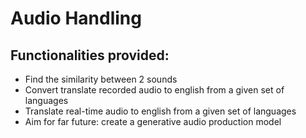 # Audio Handling 
## Functionalities provided:
 - Find the similarity between 2 sounds
 - Convert translate recorded audio to english from a given set of languages
 - Translate real-time audio to english from a given set of languages
 - Aim for far future: create a generative audio production model
